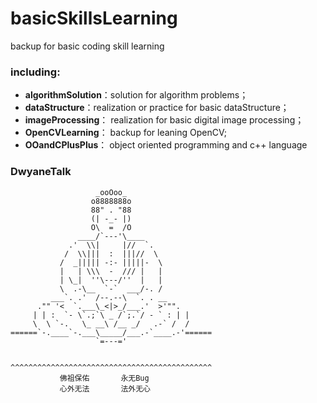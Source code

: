 # basicSkillsLearning

backup for basic coding skill learning

### including:
* **algorithmSolution**：solution for algorithm problems；    
* **dataStructure**：realization or practice for basic dataStructure；
* **imageProcessing**： realization for basic digital image processing；
* **OpenCVLearning**： backup for leaning OpenCV;
* **OOandCPlusPlus**： object oriented programming and c++ language

### DwyaneTalk
```      
                   _ooOoo_
                  o8888888o
                  88" . "88
                  (| -_- |)
                  O\  =  /O
               ____/`---'\____
             .'  \\|     |//  `.
            /  \\|||  :  |||//  \
           /  _||||| -:- |||||-  \
           |   | \\\  -  /// |   |
           | \_|  ''\---/''  |   |
           \  .-\__  `-`  ___/-. /
         ___`. .'  /--.--\  `. . __
      ."" '<  `.___\_<|>_/___.'  >'"".
     | | :  `- \`.;`\ _ /`;.`/ - ` : | |
     \  \ `-.   \_ __\ /__ _/   .-` /  /
======`-.____`-.___\_____/___.-`____.-'======
                   `=---='


^^^^^^^^^^^^^^^^^^^^^^^^^^^^^^^^^^^^^^^^^^^^^   
           佛祖保佑       永无Bug
           心外无法       法外无心
```
           
